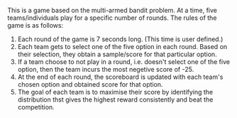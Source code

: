 This is a game based on the multi-armed bandit problem. At a time, five teams/individuals play for a specific number of rounds. The rules of the game is as follows:

1) Each round of the game is 7 seconds long. (This time is user defined.)
2) Each team gets to select one of the five option in each round. Based on their selection, they obtain a sample/score for that particular option.
3) If a team choose to not play in a round, i.e. doesn't select one of the five option, then the team incurs the most negetive score of -25.
4) At the end of each round, the scoreboard is updated with each team's chosen option and obtained score for that option. 
5) The goal of each team is to maximise their score by identifying the distribution thst gives the highest reward consistently and beat the competition.

